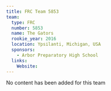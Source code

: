 ```yaml
---
title: FRC Team 5853
team:
  type: FRC
  number: 5853
  name: The Gators
  rookie_year: 2016
  location: Ypsilanti, Michigan, USA
  sponsors:
    - Arbor Preparatory High School
  links:
    Website: 
---
```

No content has been added for this team